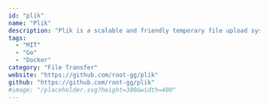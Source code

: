 ```yaml
---
id: "plik"
name: "Plik"
description: "Plik is a scalable and friendly temporary file upload system."
tags:
  - "MIT"
  - "Go"
  - "Docker"
category: "File Transfer"
website: "https://github.com/root-gg/plik"
github: "https://github.com/root-gg/plik"
#image: "/placeholder.svg?height=300&width=400"
---
```


